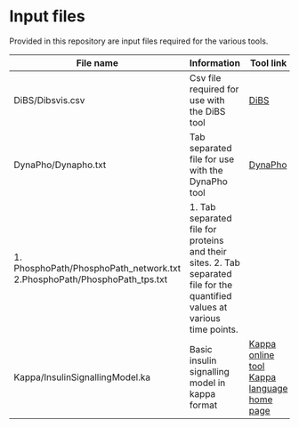# Input files

Provided in this repository are input files required for the various tools.

File name | Information | Tool link 
--- | --- | ---
DiBS/Dibsvis.csv | Csv file required for use with the DiBS tool | [DiBS](http://www.dibsvis.com)
DynaPho/Dynapho.txt | Tab separated file for use with the DynaPho tool | [DynaPho](http://140.112.52.89/dynapho/)
1. PhosphoPath/PhosphoPath_network.txt 2.PhosphoPath/PhosphoPath_tps.txt | 1. Tab separated file for proteins and their sites. 2. Tab separated file for the quantified values at various time points. 
Kappa/InsulinSignallingModel.ka | Basic insulin signalling model in kappa format | [Kappa online tool](https://tools.kappalanguage.org/try/?model=https%3A//raw.githubusercontent.com/Kappa-Dev/KaSim/master/models/abc-pert.ka) [Kappa language home page](https://kappalanguage.org)
